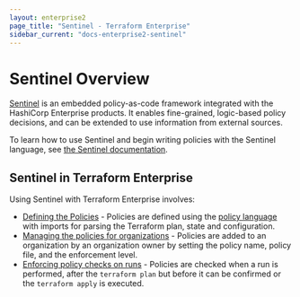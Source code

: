 ```yaml
---
layout: enterprise2
page_title: "Sentinel - Terraform Enterprise"
sidebar_current: "docs-enterprise2-sentinel"
---
```


# Sentinel Overview

[Sentinel](https://www.hashicorp.com/sentinel) is an embedded policy-as-code
framework integrated with the HashiCorp Enterprise products. It enables
fine-grained, logic-based policy decisions, and can be extended to use
information from external sources.

To learn how to use Sentinel and begin writing policies with the Sentinel
language, see [the Sentinel documentation](https://docs.hashicorp.com/sentinel/app/terraform/).

## Sentinel in Terraform Enterprise

Using Sentinel with Terraform Enterprise involves:

- [Defining the Policies](./import/index.html) - Policies are defined using the
[policy language](https://docs.hashicorp.com/sentinel/concepts/language) with
imports for parsing the Terraform plan, state and configuration.
- [Managing the policies for organizations](./manage-policies.html) - Policies
are added to an organization by an organization owner by setting the policy
name, policy file, and the enforcement level.
- [Enforcing policy checks on runs](./enforce.html) - Policies are checked when
a run is performed, after the `terraform plan` but before it can be confirmed or
the `terraform apply` is executed.










